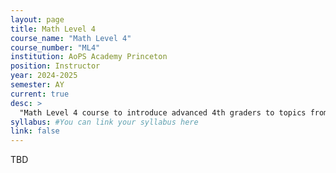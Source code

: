 ```yaml
---
layout: page
title: Math Level 4
course_name: "Math Level 4"
course_number: "ML4"
institution: AoPS Academy Princeton
position: Instructor
year: 2024-2025
semester: AY
current: true
desc: >
  "Math Level 4 course to introduce advanced 4th graders to topics from multiplication and division to counting and logic."
syllabus: #You can link your syllabus here
link: false
---
```


TBD
